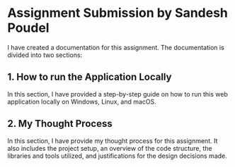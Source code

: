 # Assignment Submission by Sandesh Poudel

I have created a documentation for this assignment. The documentation is divided into two sections:

## 1. How to run the Application Locally 
In this section, I have provided a step-by-step guide on how to run this web application locally on Windows, Linux, and macOS.

## 2. My Thought Process
In this section, I have provide my thought process for this assignment. It also includes the project setup, an overview of the code structure, the libraries and tools utilized, and justifications for the design decisions made.